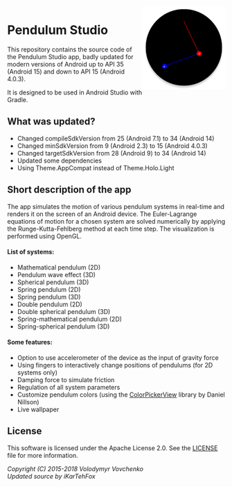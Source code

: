 <img src="app/src/main/res/drawable-xxxhdpi/ic_launcher.png" align="right" />

# Pendulum Studio

This repository contains the source code of the Pendulum Studio app, badly updated for modern versions of Android up to API 35 (Android 15) and down to API 15 (Android 4.0.3).

It is designed to be used in Android Studio with Gradle.

## What was updated?
- Changed compileSdkVersion from 25 (Android 7.1) to 34 (Android 14)
- Changed minSdkVersion from 9 (Android 2.3) to 15 (Android 4.0.3)
- Changed targetSdkVersion from 28 (Android 9) to 34 (Android 14)
- Updated some dependencies
- Using Theme.AppCompat instead of Theme.Holo.Light

## Short description of the app 
The app simulates the motion of various pendulum systems in real-time and renders it on the screen of an Android device. 
The Euler-Lagrange equations of motion for a chosen system are solved numerically by applying the Runge-Kutta-Fehlberg method at each time step.
The visualization is performed using OpenGL.

#### List of systems:
- Mathematical pendulum (2D)
- Pendulum wave effect (3D)
- Spherical pendulum (3D)
- Spring pendulum (2D)
- Spring pendulum (3D)
- Double pendulum (2D)
- Double spherical pendulum (3D)
- Spring-mathematical pendulum (2D)
- Spring-spherical pendulum (3D)

#### Some features:
- Option to use accelerometer of the device as the input of gravity force
- Using fingers to interactively change positions of pendulums (for 2D systems only)
- Damping force to simulate friction
- Regulation of all system parameters
- Customize pendulum colors (using the [ColorPickerView](https://github.com/danielnilsson9/color-picker-view) library by Daniel Nillson)
- Live wallpaper

## License
This software is licensed under the Apache License 2.0. See the [LICENSE](LICENSE) file for more information.

*Copyright (C) 2015-2018  Volodymyr Vovchenko*  
*Updated source by iKarTehFox*

